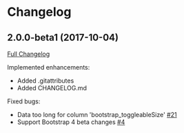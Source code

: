 
Changelog
=========

2.0.0-beta1 (2017-10-04)
------------------------

[Full Changelog](https://github.com/contao-bootstrap/navbar/compare/2.0.0-alpha1...2.0.0-beta1)

Implemented enhancements:

 - Added .gitattributes
 - Added CHANGELOG.md

Fixed bugs:

 - Data too long for column 'bootstrap_toggleableSize' [#21](https://github.com/contao-bootstrap/core/issues/21)
 - Support Bootstrap 4 beta changes [#4](https://github.com/contao-bootstrap/navbar/issues/4)
